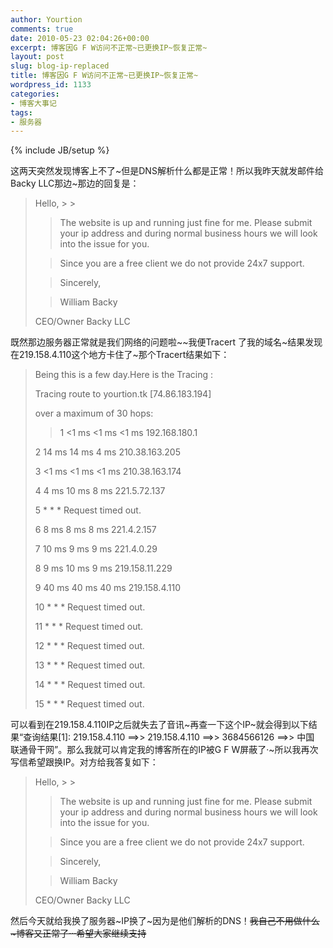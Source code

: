```yaml
---
author: Yourtion
comments: true
date: 2010-05-23 02:04:26+00:00
excerpt: 博客因G F W访问不正常~已更换IP~恢复正常~
layout: post
slug: blog-ip-replaced
title: 博客因G F W访问不正常~已更换IP~恢复正常~
wordpress_id: 1133
categories:
- 博客大事记
tags:
- 服务器
---
```

{% include JB/setup %}

这两天突然发现博客上不了~但是DNS解析什么都是正常！所以我昨天就发邮件给Backy LLC那边~那边的回复是：




<blockquote>Hello,
> 
> 

> 
> The website is up and running just fine for me. Please submit your ip address and during normal business hours we will look into the issue for you.
> 
> 

> 
> Since you are a free client we do not provide 24x7 support.
> 
> 

> 
> Sincerely,
> 
> 

> 
> William Backy  

CEO/Owner Backy LLC
> 
> </blockquote>




既然那边服务器正常就是我们网络的问题啦~~我便Tracert 了我的域名~结果发现在219.158.4.110这个地方卡住了~那个Tracert结果如下：




<blockquote>
Being this is a few day.Here is the Tracing :  

Tracing route to yourtion.tk [74.86.183.194]  

over a maximum of 30 hops:
> 
> 

> 
> 1 <1 ms <1 ms <1 ms 192.168.180.1  

2 14 ms 14 ms 4 ms 210.38.163.205  

3 <1 ms <1 ms <1 ms 210.38.163.174  

4 4 ms 10 ms 8 ms 221.5.72.137  

5 * * * Request timed out.  

6 8 ms 8 ms 8 ms 221.4.2.157  

7 10 ms 9 ms 9 ms 221.4.0.29  

8 9 ms 10 ms 9 ms 219.158.11.229  

9 40 ms 40 ms 40 ms 219.158.4.110  

10 * * * Request timed out.  

11 * * * Request timed out.  

12 * * * Request timed out.  

13 * * * Request timed out.  

14 * * * Request timed out.  

15 * * * Request timed out.
> 
> </blockquote>




可以看到在219.158.4.110IP之后就失去了音讯~再查一下这个IP~就会得到以下结果“查询结果[1]: 219.158.4.110 ==>> 219.158.4.110 ==>> 3684566126 ==>> 中国 联通骨干网”。那么我就可以肯定我的博客所在的IP被G F W屏蔽了·~所以我再次写信希望跟换IP。对方给我答复如下：




<blockquote>Hello,
> 
> 

> 
> The website is up and running just fine for me. Please submit your ip address and during normal business hours we will look into the issue for you.
> 
> 

> 
> Since you are a free client we do not provide 24x7 support.
> 
> 

> 
> Sincerely,
> 
> 

> 
> William Backy  

CEO/Owner Backy LLC
> 
> </blockquote>




然后今天就给我换了服务器~IP换了~因为是他们解析的DNS！~~我自己不用做什么~博客又正常了···希望大家继续支持~~



